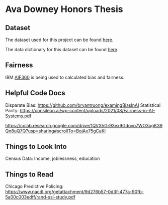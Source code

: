 # Ava Downey Honors Thesis

## Dataset

The dataset used for this project can be found [here](https://data.cityofchicago.org/Public-Safety/Strategic-Subject-List-Historical/4aki-r3np).

The data dictionary for this dataset can be found [here](https://www.opendatanetwork.com/dataset/data.cityofchicago.org/4aki-r3np).

## Fairness

IBM [AIF360](https://github.com/Trusted-AI/AIF360/tree/master) is being used to calculated bias and fairness.

## Helpful Code Docs

Disparate Bias: https://github.com/bryantruong/examingBiasInAI
Statistical Parity: https://consileon.ai/wp-content/uploads/2021/08/Fairness-in-AI-Systems.pdf 

https://colab.research.google.com/drive/1QVXhGr93ex9Gdovo7WO3ogK39Qn8uQ7Q?usp=sharing#scrollTo=BojAx75gCaKl

## Things to Look Into

Census Data: Income, joblessness, education

## Things to Read

Chicago Predictive Policing: https://www.nacdl.org/getattachment/9d276b57-0d3f-477a-90fb-5a00c003edff/rand-ssl-study.pdf 
